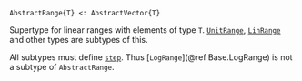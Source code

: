 ```
AbstractRange{T} <: AbstractVector{T}
```

Supertype for linear ranges with elements of type `T`. [`UnitRange`](@ref), [`LinRange`](@ref) and other types are subtypes of this.

All subtypes must define [`step`](@ref). Thus [`LogRange`](@ref Base.LogRange) is not a subtype of `AbstractRange`.
